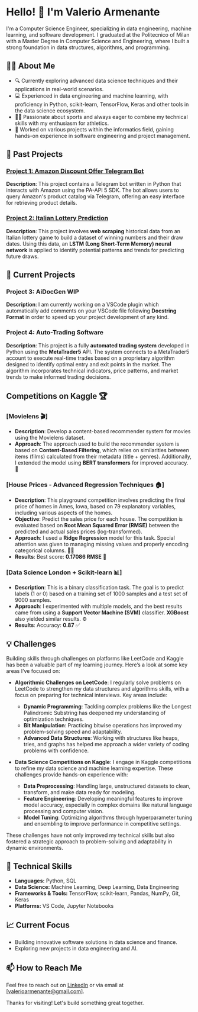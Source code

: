 # Hello! 👋 I'm Valerio Armenante

I'm a Computer Science Engineer, specializing in data engineering, machine learning, and software development. I graduated at the Politecnico of Milan with a Master Degree in Computer Science and Engineering, where I built a strong foundation in data structures, algorithms, and programming. 

## 👨‍💻 About Me
- 🔍 Currently exploring advanced data science techniques and their applications in real-world scenarios.
- 💻 Experienced in data engineering and machine learning, with proficiency in Python, scikit-learn, TensorFlow, Keras and other tools in the data science ecosystem.
- 🏃‍♂️ Passionate about sports and always eager to combine my technical skills with my enthusiasm for athletics.
- 📂 Worked on various projects within the informatics field, gaining hands-on experience in software engineering and project management.
  
## 📂 Past Projects
### [Project 1: Amazon Discount Offer Telegram Bot](https://github.com/valearm/bot_telegram)
**Description**: This project contains a Telegram bot written in Python that interacts with Amazon using the PA-API 5 SDK. The bot allows users to query Amazon's product catalog via Telegram, offering an easy interface for retrieving product details.

### [Project 2: Italian Lottery Prediction](https://github.com/valearm/LSTM-Project)
**Description**:  This project involves **web scraping** historical data from an Italian lottery game to build a dataset of winning numbers and their draw dates. Using this data, an **LSTM (Long Short-Term Memory) neural network** is applied to identify potential patterns and trends for predicting future draws.

## 📂 Current Projects
### Project 3: AiDocGen WIP
**Description**: I am currently working on a VSCode plugin which automatically add comments on your VSCode file following **Docstring Format** in order to speed up your project development of any kind.

### Project 4: Auto-Trading Software 
**Description**: This project is a fully **automated trading system** developed in Python using the **MetaTrader5** API. The system connects to a MetaTrader5 account to execute real-time trades based on a proprietary algorithm designed to identify optimal entry and exit points in the market. The algorithm incorporates technical indicators, price patterns, and market trends to make informed trading decisions.

## Competitions on Kaggle 🏆

### [Movielens 🎬]
- **Description**: Develop a content-based recommender system for movies using the Movielens dataset.
- **Approach**: The approach used to build the recommender system is based on **Content-Based Filtering**, which relies on similarities between items (films) calculated from their metadata (title + genres). Additionally, I extended the model using **BERT transformers** for improved accuracy. 🤖
  
### [House Prices - Advanced Regression Techniques 🏠]
- **Description**: This playground competition involves predicting the final price of homes in Ames, Iowa, based on 79 explanatory variables, including various aspects of the homes.
- **Objective**: Predict the sales price for each house. The competition is evaluated based on **Root Mean Squared Error (RMSE)** between the predicted and actual sales prices (log-transformed).
- **Approach**: I used a **Ridge Regression** model for this task. Special attention was given to managing missing values and properly encoding categorical columns. 🧑‍💻
- **Results**: Best score: **0.17086 RMSE** 🥇

### [Data Science London + Scikit-learn 📊]
- **Description**: This is a binary classification task. The goal is to predict labels (1 or 0) based on a training set of 1000 samples and a test set of 9000 samples.
- **Approach**: I experimented with multiple models, and the best results came from using a **Support Vector Machine (SVM)** classifier. **XGBoost** also yielded similar results. ⚙️
- **Results**: Accuracy: **0.87** ✅

## 💡 Challenges

Building skills through challenges on platforms like LeetCode and Kaggle has been a valuable part of my learning journey. Here’s a look at some key areas I’ve focused on:

- **Algorithmic Challenges on LeetCode**: I regularly solve problems on LeetCode to strengthen my data structures and algorithms skills, with a focus on preparing for technical interviews. Key areas include:
  - **Dynamic Programming**: Tackling complex problems like the Longest Palindromic Substring has deepened my understanding of optimization techniques.
  - **Bit Manipulation**: Practicing bitwise operations has improved my problem-solving speed and adaptability.
  - **Advanced Data Structures**: Working with structures like heaps, tries, and graphs has helped me approach a wider variety of coding problems with confidence.

- **Data Science Competitions on Kaggle**: I engage in Kaggle competitions to refine my data science and machine learning expertise. These challenges provide hands-on experience with:
  - **Data Preprocessing**: Handling large, unstructured datasets to clean, transform, and make data ready for modeling.
  - **Feature Engineering**: Developing meaningful features to improve model accuracy, especially in complex domains like natural language processing and computer vision.
  - **Model Tuning**: Optimizing algorithms through hyperparameter tuning and ensembling to improve performance in competitive settings.

These challenges have not only improved my technical skills but also fostered a strategic approach to problem-solving and adaptability in dynamic environments.

## 🚀 Technical Skills
- **Languages:** Python, SQL
- **Data Science:** Machine Learning, Deep Learning, Data Engineering
- **Frameworks & Tools:** TensorFlow, scikit-learn, Pandas, NumPy, Git, Keras
- **Platforms:** VS Code, Jupyter Notebooks

## 📈 Current Focus
- Building innovative software solutions in data science and finance.
- Exploring new projects in data engineering and AI.

## 📫 How to Reach Me
Feel free to reach out on [LinkedIn](https://www.linkedin.com/in/valerio-armenante-77828419a/) or via email at [valerioarmenante@gmail.com].

Thanks for visiting! Let's build something great together.
